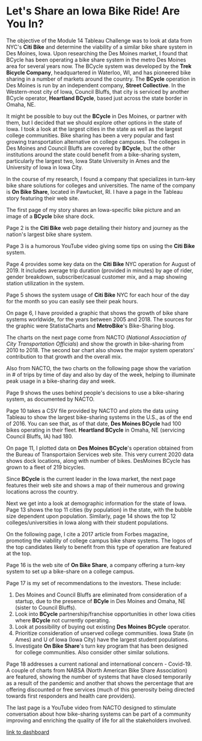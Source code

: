 # Let's Share an Iowa Bike Ride! Are You In?

The objective of the Module 14 Tableau Challenge was to look at data from NYC's **Citi Bike** and determine the viability of a similar bike share system in Des Moines, Iowa.  Upon researching the Des Moines market, I found that BCycle has been operating a bike share system in the metro Des Moines area for several years now.  The BCycle system was developed by the **Trek Bicycle Company**, headquartered in Waterloo, WI, and has pioneered bike sharing in a number of markets around the country.  The **BCycle** operation in Des Moines is run by an independent company, **Street Collective**.  In the Western-most city of Iowa, Council Bluffs, that city is serviced by another BCycle operator, **Heartland BCycle**, based just across the state border in Omaha, NE.

It might be possible to buy out the **BCycle** in Des Moines, or partner with them, but I decided that we should explore other options in the state of Iowa.  I took a look at the largest cities in the state as well as the largest college communities.  Bike sharing has been a very popular and fast growing transportation alternative on college campuses.  The colleges in Des Moines and Council Bluffs are covered by **BCycle**, but the other institutions around the state could benefit from a bike-sharing system, particularly the largest two, Iowa State University in Ames and the University of Iowa in Iowa City.

In the course of my research, I found a company that specializes in turn-key bike share solutions for colleges and universities.  The name of the company is **On Bike Share**, located in Pawtucket, RI.  I have a page in the Tableau story featuring their web site.

The first page of my story shares an Iowa-specific bike picture and an image of a **BCycle** bike share dock.

Page 2 is the **Citi Bike** web page detailing their history and journey as the nation's largest bike share system.

Page 3 is a humorous YouTube video giving some tips on using the **Citi Bike** system.

Page 4 provides some key data on the **Citi Bike** NYC operation for August of 2019.  It includes average trip duration (provided in minutes) by age of rider, gender breakdown, subscriber/casual customer mix, and a map showing station utilization in the system.

Page 5 shows the system usage of **Citi Bike** NYC for each hour of the day for the month so you can easily see their peak hours.

On page 6, I have provided a graphic that shows the growth of bike share systems worldwide, for the years between 2005 and 2018.  The sources for the graphic were StatistaCharts and **MetroBike**'s Bike-Sharing blog.

The charts on the next page come from NACTO (*National Association of City Transportation Officials*) and show the growth in bike-sharing from 2010 to 2018.  The second bar chart also shows the major system operators' contribution to that growth and the overall mix.

Also from NACTO, the two charts on the following page show the variation in # of trips by time of day and also by day of the week, helping to illuminate peak usage in a bike-sharing day and week.

Page 9 shows the uses behind people's decisions to use a bike-sharing system, as documented by NACTO.

Page 10 takes a CSV file provided by NACTO and plots the data using Tableau to show the largest bike-sharing systems in the U.S., as of the end of 2016.  You can see that, as of that date, **Des Moines BCycle** had 100 bikes operating in their fleet.  **Heartland BCycle** in Omaha, NE (servicing Council Bluffs, IA) had 180.

On page 11, I plotted data on **Des Moines BCycle**'s operation obtained from the Bureau of Transportaion Services web site.  This very current 2020 data shows dock locations, along with number of bikes.  DesMoines BCycle has grown to a fleet of 219 bicycles.

Since **BCycle** is the current leader in the Iowa market, the next page features their web site and shows a map of their numerous and growing locations across the country.

Next we get into a look at demographic information for the state of Iowa.  Page 13 shows the top 11 cities (by population) in the state, with the bubble size dependent upon population.  Similarly, page 14 shows the top 12 colleges/universities in Iowa along with their student populations.

On the following page, I cite a 2017 article from Forbes magazine, promoting the viability of college campus bike share systems.  The logos of the top candidates likely to benefit from this type of operation are featured at the top.

Page 16 is the web site of **On Bike Share**, a company offering a turn-key system to set up a bike-share on a college campus.

Page 17 is my set of recommendations to the investors.  These include: 

1. Des Moines and Council Bluffs are eliminated from consideration of a startup, due to the presence of **BCyle** in Des Moines and Omaha, NE (sister to Council Bluffs). 
2. Look into **BCycle** partnership/franchise opportunities in other Iowa cities where **BCycle** not currently operating.
3. Look at possibility of buying out existing **Des Moines BCycle** operator.
4. Prioritize consideration of unserved college communities.  Iowa State (in Ames) and U of Iowa (Iowa City) have the largest student populations.
5. Investigate **On Bike Share**'s turn key program that has been designed for college communities.  Also consider other similar solutions.

Page 18 addresses a current national and international concern - Covid-19.  A couple of charts from NABSA (North American Bike Share Association) are featured, showing the number of systems that have closed temporarily as a result of the pandemic and another that shows the percentage that are offering discounted or free services (much of this generosity being directed towards first responders and health care providers).

The last page is a YouTube video from NACTO designed to stimulate conversation about how bike-sharing systems can be part of a community improving and enriching the quality of life for all the stakeholders involved.

[link to dashboard](https://public.tableau.com/profile/doug.smith8181#!/vizhome/Iowa_Bike_Share/LetsShareanIowaBikeRide)